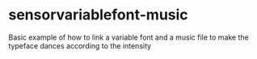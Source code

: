 # sensorvariablefont-music
Basic example of how to link a variable font and a music file to make the typeface dances according to the intensity
